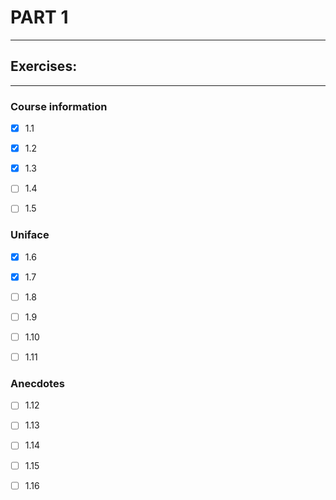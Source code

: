 # PART 1
****

## Exercises:
****
### Course information
- [x] 1.1 

- [x] 1.2

- [x] 1.3

- [ ] 1.4 

- [ ] 1.5

### Uniface
- [x] 1.6
 
- [x] 1.7 

- [ ] 1.8

- [ ] 1.9

- [ ] 1.10 

- [ ] 1.11

### Anecdotes
- [ ] 1.12

- [ ] 1.13

- [ ] 1.14 

- [ ] 1.15

- [ ] 1.16
 